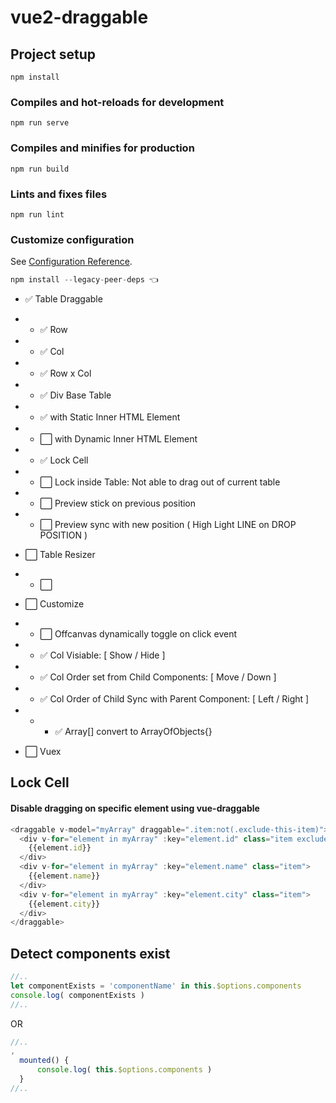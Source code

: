 # vue2-draggable

## Project setup
```
npm install
```

### Compiles and hot-reloads for development
```
npm run serve
```

### Compiles and minifies for production
```
npm run build
```

### Lints and fixes files
```
npm run lint
```

### Customize configuration
See [Configuration Reference](https://cli.vuejs.org/config/).



```js
npm install --legacy-peer-deps 👈
```

- :white_check_mark: Table Draggable 
- - :white_check_mark: Row
- - :white_check_mark: Col
- - :white_check_mark: Row x Col
- - :white_check_mark: Div Base Table
- - :white_check_mark: with Static Inner HTML Element
- - :white_large_square: with Dynamic Inner HTML Element
- - :white_check_mark: Lock Cell
- - :white_large_square: Lock inside Table: Not able to drag out of current table
- - :white_large_square: Preview stick on previous position 
- - :white_large_square: Preview sync with new position ( High Light LINE on DROP POSITION )

- :white_large_square: Table Resizer
- - :white_large_square:


- :white_large_square: Customize
- - :white_large_square: Offcanvas dynamically toggle on click event
- - :white_check_mark: Col Visiable: [ Show / Hide ]
- - :white_check_mark: Col Order set from Child  Components: [ Move / Down ]
- - :white_check_mark: Col Order of Child Sync with Parent Component: [ Left / Right ]
- - - :white_check_mark: Array[] convert to ArrayOfObjects{}


- :white_large_square: Vuex













## Lock Cell
#### Disable dragging on specific element using vue-draggable
```js
<draggable v-model="myArray" draggable=".item:not(.exclude-this-item)"> 👈
  <div v-for="element in myArray" :key="element.id" class="item exclude-this-item"> 👈
    {{element.id}}
  </div>
  <div v-for="element in myArray" :key="element.name" class="item">
    {{element.name}}
  </div>
  <div v-for="element in myArray" :key="element.city" class="item">
    {{element.city}}
  </div>
</draggable>
```















## Detect components exist


```js
//..
let componentExists = 'componentName' in this.$options.components
console.log( componentExists )
//..
```

OR

```js
//..
,
  mounted() {
      console.log( this.$options.components )
  }
//..
```